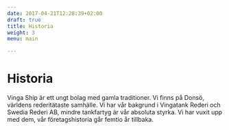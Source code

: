 ```yaml
---
date: 2017-04-21T12:28:39+02:00
draft: true
title: Historia
weight: 3
menu: main

---
```


# Historia

Vinga Ship är ett ungt bolag med gamla traditioner. Vi finns på Donsö, världens rederi­tätaste samhälle. Vi har vår bakgrund i Vingatank Rederi och Swedia Rederi AB, mindre tankfartyg är vår absoluta styrka. Vi har vuxit upp med dem, vår företagshistoria går femtio år tillbaka.
